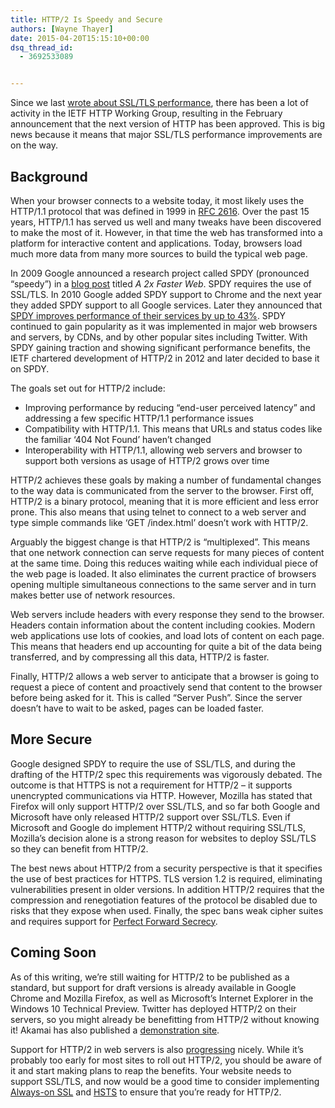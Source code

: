 ```yaml
---
title: HTTP/2 Is Speedy and Secure
authors: [Wayne Thayer]
date: 2015-04-20T15:15:10+00:00
dsq_thread_id:
  - 3692533089


---
```

Since we last [wrote about SSL/TLS performance][1], there has been a lot of activity in the IETF HTTP Working Group, resulting in the February announcement that the next version of HTTP has been approved. This is big news because it means that major SSL/TLS performance improvements are on the way.

## Background

When your browser connects to a website today, it most likely uses the HTTP/1.1 protocol that was defined in 1999 in [RFC 2616][2]. Over the past 15 years, HTTP/1.1 has served us well and many tweaks have been discovered to make the most of it. However, in that time the web has transformed into a platform for interactive content and applications. Today, browsers load much more data from many more sources to build the typical web page.

In 2009 Google announced a research project called SPDY (pronounced &ldquo;speedy&rdquo;) in a [blog post][3] titled _A 2x Faster Web_. SPDY requires the use of SSL/TLS. In 2010 Google added SPDY support to Chrome and the next year they added SPDY support to all Google services. Later they announced that [SPDY improves performance of their services by up to 43%][4]. SPDY continued to gain popularity as it was implemented in major web browsers and servers, by CDNs, and by other popular sites including Twitter. With SPDY gaining traction and showing significant performance benefits, the IETF chartered development of HTTP/2 in 2012 and later decided to base it on SPDY.

The goals set out for HTTP/2 include:

  * Improving performance by reducing &ldquo;end-user perceived latency&rdquo; and addressing a few specific HTTP/1.1 performance issues
  * Compatibility with HTTP/1.1. This means that URLs and status codes like the familiar &lsquo;404 Not Found&rsquo; haven&rsquo;t changed
  * Interoperability with HTTP/1.1, allowing web servers and browser to support both versions as usage of HTTP/2 grows over time

HTTP/2 achieves these goals by making a number of fundamental changes to the way data is communicated from the server to the browser. First off, HTTP/2 is a binary protocol, meaning that it is more efficient and less error prone. This also means that using telnet to connect to a web server and type simple commands like &lsquo;GET /index.html&rsquo; doesn&rsquo;t work with HTTP/2.

Arguably the biggest change is that HTTP/2 is &ldquo;multiplexed&rdquo;. This means that one network connection can serve requests for many pieces of content at the same time. Doing this reduces waiting while each individual piece of the web page is loaded. It also eliminates the current practice of browsers opening multiple simultaneous connections to the same server and in turn makes better use of network resources.

Web servers include headers with every response they send to the browser. Headers contain information about the content including cookies. Modern web applications use lots of cookies, and load lots of content on each page. This means that headers end up accounting for quite a bit of the data being transferred, and by compressing all this data, HTTP/2 is faster.

Finally, HTTP/2 allows a web server to anticipate that a browser is going to request a piece of content and proactively send that content to the browser before being asked for it. This is called &ldquo;Server Push&rdquo;. Since the server doesn&rsquo;t have to wait to be asked, pages can be loaded faster.

## More Secure

Google designed SPDY to require the use of SSL/TLS, and during the drafting of the HTTP/2 spec this requirements was vigorously debated. The outcome is that HTTPS is not a requirement for HTTP/2 – it supports unencrypted communications via HTTP. However, Mozilla has stated that Firefox will only support HTTP/2 over SSL/TLS, and so far both Google and Microsoft have only released HTTP/2 support over SSL/TLS. Even if Microsoft and Google do implement HTTP/2 without requiring SSL/TLS, Mozilla&rsquo;s decision alone is a strong reason for websites to deploy SSL/TLS so they can benefit from HTTP/2.

The best news about HTTP/2 from a security perspective is that it specifies the use of best practices for HTTPS. TLS version 1.2 is required, eliminating vulnerabilities present in older versions. In addition HTTP/2 requires that the compression and renegotiation features of the protocol be disabled due to risks that they expose when used. Finally, the spec bans weak cipher suites and requires support for [Perfect Forward Secrecy][5].

## Coming Soon

As of this writing, we&rsquo;re still waiting for HTTP/2 to be published as a standard, but support for draft versions is already available in Google Chrome and Mozilla Firefox, as well as Microsoft&rsquo;s Internet Explorer in the Windows 10 Technical Preview. Twitter has deployed HTTP/2 on their servers, so you might already be benefitting from HTTP/2 without knowing it! Akamai has also published a [demonstration site][6].

Support for HTTP/2 in web servers is also [progressing][7] nicely. While it&rsquo;s probably too early for most sites to roll out HTTP/2, you should be aware of it and start making plans to reap the benefits. Your website needs to support SSL/TLS, and now would be a good time to consider implementing [Always-on SSL][8] and [HSTS][9] to ensure that you&rsquo;re ready for HTTP/2.

 [1]: https://casecurity.org/2014/10/30/extra-trips-are-for-frequent-flyers-not-ssltls-performance/
 [2]: https://www.ietf.org/rfc/rfc2616.txt
 [3]: http://googleresearch.blogspot.com/2009/11/2x-faster-web.html
 [4]: http://blog.chromium.org/2013/11/making-web-faster-with-spdy-and-http2.html
 [5]: https://casecurity.org/2014/04/11/perfect-forward-secrecy/
 [6]: https://http2.akamai.com/
 [7]: https://github.com/http2/http2-spec/wiki/Implementations
 [8]: https://casecurity.org/2014/01/16/always-on-ssl-part-i/
 [9]: https://casecurity.org/2014/10/08/secure-your-website-with-hsts/